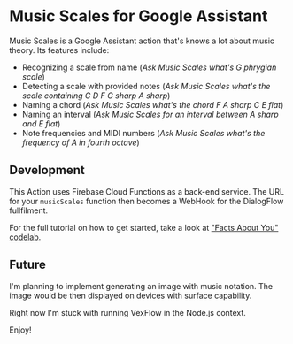 # Music Scales for Google Assistant

Music Scales is a Google Assistant action that's knows a lot about music theory.
Its features include:

* Recognizing a scale from name (*Ask Music Scales what's G phrygian scale*)
* Detecting a scale with provided notes (*Ask Music Scales what's the scale containing C D F G sharp A sharp*)
* Naming a chord (*Ask Music Scales what's the chord F A sharp C E flat*)
* Naming an interval (*Ask Music Scales for an interval between A sharp and E flat*)
* Note frequencies and MIDI numbers (*Ask Music Scales what's the frequency of A in fourth octave*)

## Development

This Action uses Firebase Cloud Functions as a back-end service. The URL for your `musicScales` function then becomes a WebHook for the DialogFlow fullfilment.

For the full tutorial on how to get started, take a look at ["Facts About You" codelab](https://codelabs.developers.google.com/codelabs/assistant-dialogflow-nodejs/#0).

## Future

I'm planning to implement generating an image with music notation.
The image would be then displayed on devices with surface capability.

Right now I'm stuck with running VexFlow in the Node.js context.

Enjoy!